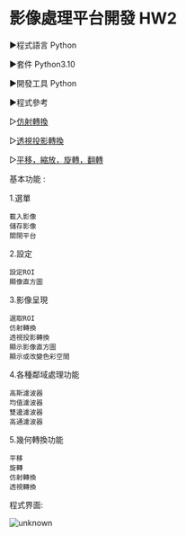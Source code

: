 # 影像處理平台開發 HW2


►程式語言 Python

►套件 Python3.10

►開發工具 Python

►程式參考

  ▻[仿射轉換](https://blog.csdn.net/zh_jessica/article/details/77946346)
  
  ▻[透視投影轉換](https://twgreatdaily.com/Y293SW4BMH2_cNUgG4MZ.html)
  
  ▻[平移，縮放，旋轉，翻轉](https://blog.csdn.net/zh_jessica/article/details/77946346)

基本功能 :

1.選單

    載入影像 
    儲存影像
    關閉平台
2.設定

    設定ROI
  	顯像直方圖
    
3.影像呈現

  	選取ROI
  	仿射轉換
  	透視投影轉換
  	顯示影像直方圖
    顯示或改變色彩空間
4.各種鄰域處理功能

  	高斯濾波器
  	均值濾波器
  	雙邊濾波器
    高通濾波器    
5.幾何轉換功能

    平移
    旋轉
    仿射轉換
    透視轉換

程式界面:

![unknown](https://user-images.githubusercontent.com/105743397/168988021-9fbfdcee-5eea-46a1-9cb0-693a73e737dd.png)

